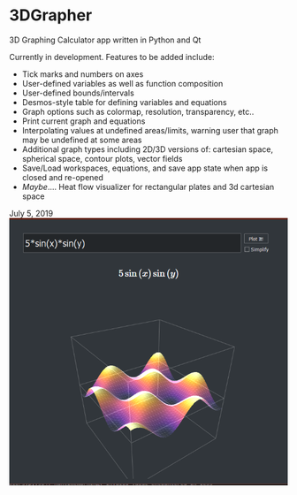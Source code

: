 # 3DGrapher
3D Graphing Calculator app written in Python and Qt

Currently in development. Features to be added include:
- Tick marks and numbers on axes
- User-defined variables as well as function composition
- User-defined bounds/intervals
- Desmos-style table for defining variables and equations
- Graph options such as colormap, resolution, transparency, etc..
- Print current graph and equations
- Interpolating values at undefined areas/limits, warning user that graph may be undefined at some areas
- Additional graph types including 2D/3D versions of: cartesian space, spherical space, contour plots, vector fields
- Save/Load workspaces, equations, and save app state when app is closed and re-opened
- *Maybe*.... Heat flow visualizer for rectangular plates and 3d cartesian space


July 5, 2019
![July 5, 2019 - Screenshot](https://github.com/clockelliptic/3DGrapher/blob/master/app_photos/calc_07-05-19.PNG)
